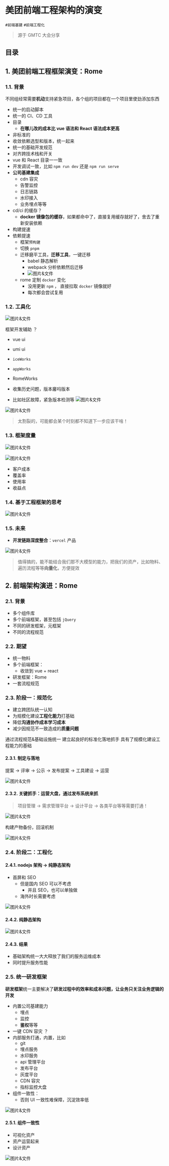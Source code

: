 
# 美团前端工程架构的演变

`#前端基建`  `#前端工程化` 

>  源于 GMTC 大会分享 


## 目录
<!-- toc -->
 ## 1. 美团前端**工程框架**演变：Rome 

### 1.1. 背景

不同组经常需要**机动**支持紧急项目，各个组的项目都在一个项目里使劲添加东西

- 统一的启动脚本
- 统一的 CI、CD 工具
- 目录
	- **在哪儿改的成本比 vue 语法和 React 语法成本更高**
- 非标准的
- 收敛依赖选型和版本，统一起来
- 统一的基础开发规范
- 对齐跨技术栈和开关
- vue 和 React 目录一一致
- 开发调试一致，比如 `npm run dev` 还是 `npm run serve`
- **公司基建集成**
	- cdn 容灾
	- 告警监控
	- 日志链路
	- 水印接入
	- 业务埋点等等
- cd/ci 的缓存？
	- **docker 镜像包的缓存**，如果都命中了，直接复用缓存就好了，舍去了重新安装依赖
- 构建提速
- 依赖提速
	- 框架`预构建`
	- 切换 `pnpm`
	- 迁移磨平工具，**迁移工具**，一键迁移
		- babel 静态解析
		- webpack 分析依赖然后迁移
		- ![图片&文件](./files/20241211-17.png)
	- rome 定制 `docker` 变化
		- 没用更新 `npm` ， 直接拉取 `docker` 镜像就好
		- 每次都会尝试复用

### 1.2. 工具化

![图片&文件](./files/20241211-16.png)

框架开发辅助 ？
- vue ui
- umi ui 
- `iceWorks`
- `appWorks`
- RomeWorks

- 收集历史问题，版本黁吗版本

- 比如社区故障，紧急版本检测等
![图片&文件](./files/20241211-18.png)

![图片&文件](./files/20241211-19.png)

> 太割裂的，可能都会某个时刻都不知道下一步应该干啥！

### 1.3. 框架度量

![图片&文件](./files/20241211-21.png)



![图片&文件](./files/20241211-20.png)

- 客户成本
- 覆盖率
- 使用率
- 收益点

### 1.4. 基于工程框架的思考

![图片&文件](./files/20241211-22.png)

### 1.5. 未来

- **开发链路深度整合**：`vercel` 产品

![图片&文件](./files/20241211-23.png)

>  值得搞的，能不能结合我们那不大模型的能力，把我们的资产，比如物料、遍历流程等等**向量化**，方便提效

## 2. 前端架构演进：Rome 

### 2.1. 背景

- 多个组件库
- 多个前端框架，甚至包括 `jQuery`
- 不同的研发框架，元框架
- 不同的流程规范

### 2.2. 期望

- 统一物料
- 多个前端框架：
	- 收敛到 vue + react 
- 研发框架：Rome
- 一套流程规范

### 2.3. 阶段一：规范化

- 建立跨团队统一认知
- 为规模化建设**工程化能力**打基础
- 降低**沟通协作成本学习成本**
- 减少因规范不一致造成的**质量问题**

通过流程规范&基础设施统一
建立起良好的标准化落地抓手 
具有了规模化建设工程能力的基础

#### 2.3.1. 制定与落地

提案 → 评审 → 公示 → 发布提案 → 工具建设 → 运营 

![图片&文件](./files/20241211-24.png)

#### 2.3.2. 关键抓手：运营大盘，通过发布系统来抓

> 项目管理 → 需求管理平台 → 设计平台 → 各类平台等等需要打通！

![图片&文件](./files/20241211-25.png)

构建产物备份，回滚机制

![图片&文件](./files/20241211-26.png)

### 2.4. 阶段二：工程化

#### 2.4.1. nodejs 架构 → 纯静态架构

- 首屏和 SEO
	- 但是国内 SEO 可以不考虑
		- 并且 SEO，也可以单独做
	- 海外时长需要考虑

![图片&文件](./files/20241211-27.png)

#### 2.4.2. 纯静态架构

![图片&文件](./files/20241211-28.png)

#### 2.4.3. 结果

- 基础架构统一大大释放了我们的服务运维成本
- 同时提升服务性能

### 2.5. 统一研发框架

**研发框架**统一主要解决了**研发过程中的效率和成本问题，让业务只关注业务逻辑的开发**

- 内置公司基建能力
	- 埋点
	- 监控
	- **鉴权**等等
- 一键 CDN 容灾 ？
- 内部服务打通，内置，比如
	- git
	- 埋点服务
	- 水印服务
	- api 管理平台
	- 发布平台
	- 灰度平台
	- CDN 容灾
	- 指标监控大盘
- 组件一致性：
	- 否则 UI 一致性难保障，沉淀效率低

![图片&文件](./files/20241211-29.png)

#### 2.5.1. 组件一致性

- 可视化资产
- 资产运营起来
- 设计资产

![图片&文件](./files/20241211-30.png)

